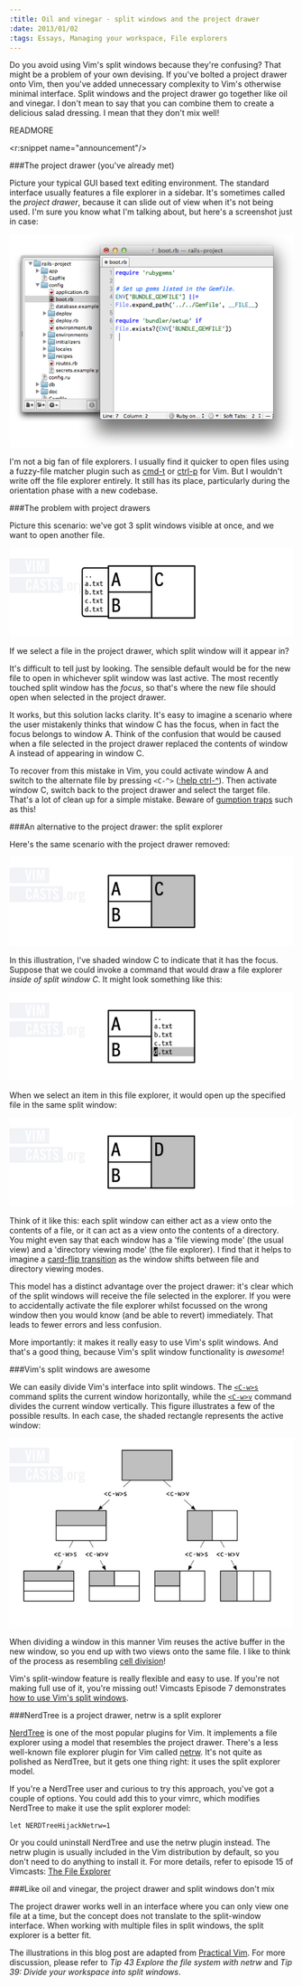 ```yaml
--- 
:title: Oil and vinegar - split windows and the project drawer
:date: 2013/01/02
:tags: Essays, Managing your workspace, File explorers
---
```


Do you avoid using Vim's split windows because they're confusing? That might be a problem of your own devising. If you've bolted a project drawer onto Vim, then you've added unnecessary complexity to Vim's otherwise minimal interface. Split windows and the project drawer go together like oil and vinegar. I don't mean to say that you can combine them to create a delicious salad dressing. I mean that they don't mix well!

READMORE

<r:snippet name="announcement"/>

###The project drawer (you've already met)

Picture your typical GUI based text editing environment. The standard interface usually features a file explorer in a sidebar. It's sometimes called the *project drawer*, because it can slide out of view when it's not being used. I'm sure you know what I'm talking about, but here's a screenshot just in case:

![Screenshot of TextMate's project drawer](/images/blog/textmate-project-drawer.png)

I'm not a big fan of file explorers. I usually find it quicker to open files using a fuzzy-file matcher plugin such as [cmd-t][] or [ctrl-p][] for Vim. But I wouldn't write off the file explorer entirely. It still has its place, particularly during the orientation phase with a new codebase.

[slide]: http://gif-of-drawer-slideing-in-and-out-of-view
[cmd-t]: https://github.com/wincent/Command-T
[ctrl-p]: https://github.com/kien/ctrlp.vim

###The problem with project drawers

Picture this scenario: we've got 3 split windows visible at once, and we want to open another file.

![Screenshot of 3 split windows with a bolt-on project drawer](/images/blog/explorer-drawer.png)

If we select a file in the project drawer, which split window will it appear in?

It's difficult to tell just by looking. The sensible default would be for the new file to open in whichever split window was last active. The most recently touched split window has the *focus*, so that's where the new file should open when selected in the project drawer.

It works, but this solution lacks clarity. It's easy to imagine a scenario where the user mistakenly thinks that window C has the focus, when in fact the focus belongs to window A. Think of the confusion that would be caused when a file selected in the project drawer replaced the contents of window A instead of appearing in window C.

To recover from this mistake in Vim, you could activate window A and switch to the alternate file by pressing `<C-^>` ([:help ctrl-^][ctrl6]). Then activate window C, switch back to the project drawer and select the target file. That's a lot of clean up for a simple mistake. Beware of [gumption traps][] such as this!

[ctrl6]: http://vimdoc.sourceforge.net/htmldoc/editing.html#ctrl-^
[gumption traps]: http://en.wikipedia.org/wiki/Gumption_trap

###An alternative to the project drawer: the split explorer

Here's the same scenario with the project drawer removed:

![Illustration of 3 split windows, with buffers a, b, and c](/images/blog/explorer-split-1.png)

In this illustration, I've shaded window C to indicate that it has the focus. Suppose that we could invoke a command that would draw a file explorer *inside of split window C*. It might look something like this:

![Illustration of 3 split windows with a file explorer in place of c](/images/blog/explorer-split-2.png)

When we select an item in this file explorer, it would open up the specified file in the same split window:

![Illustration of 3 split windows, with buffers a, b, and d](/images/blog/explorer-split-3.png)

Think of it like this: each split window can either act as a view onto the contents of a file, or it can act as a view onto the contents of a directory. You might even say that each window has a 'file viewing mode' (the usual view) and a 'directory viewing mode' (the file explorer). I find that it helps to imagine a [card-flip transition][flip] as the window shifts between file and directory viewing modes.

[flip]: http://desandro.github.com/3dtransforms/examples/card-02-slide-flip.html

This model has a distinct advantage over the project drawer: it's clear which of the split windows will receive the file selected in the explorer. If you were to accidentally activate the file explorer whilst focussed on the wrong window then you would know (and be able to revert) immediately. That leads to fewer errors and less confusion.

More importantly: it makes it really easy to use Vim's split windows. And that's a good thing, because Vim's split window functionality is *awesome*!

###Vim's split windows are awesome

We can easily divide Vim's interface into split windows. The [`<C-w>s`][split] command splits the current window horizontally, while the [`<C-w>v`][vsplit] command divides the current window vertically. This figure illustrates a few of the possible results. In each case, the shaded rectangle represents the active window:

![illustration showing cell division](/images/blog/cell-division.png)

[split]: http://vimdoc.sourceforge.net/htmldoc/windows.html#CTRL-W_CTRL-S
[vsplit]: http://vimdoc.sourceforge.net/htmldoc/windows.html#CTRL-W_CTRL-V

When dividing a window in this manner Vim reuses the active buffer in the new window, so you end up with two views onto the same file. I like to think of the process as resembling [cell division][]!

Vim's split-window feature is really flexible and easy to use. If you're not making full use of it, you're missing out! Vimcasts Episode 7 demonstrates [how to use Vim's split windows][7].

[cell division]: http://en.wikipedia.org/wiki/Cell_division
[7]: http://vimcasts.org/episodes/working-with-windows/

###NerdTree is a project drawer, netrw is a split explorer

[NerdTree][nerd] is one of the most popular plugins for Vim. It implements a file explorer using a model that resembles the project drawer. There's a less well-known file explorer plugin for Vim called [netrw][]. It's not quite as polished as NerdTree, but it gets one thing right: it uses the split explorer model.

[nerd]: http://www.vim.org/scripts/script.php?script_id=1658
[netrw]: http://www.vim.org/scripts/script.php?script_id=1075

If you're a NerdTree user and curious to try this approach, you've got a couple of options. You could add this to your vimrc, which modifies NerdTree to make it use the split explorer model:

    let NERDTreeHijackNetrw=1

Or you could uninstall NerdTree and use the netrw plugin instead. The netrw plugin is usually included in the Vim distribution by default, so you don't need to do anything to install it. For more details, refer to episode 15 of Vimcasts: [The File Explorer][netrw]

###Like oil and vinegar, the project drawer and split windows don't mix

The project drawer works well in an interface where you can only view one file at a time, but the concept does not translate to the split-window interface. When working with multiple files in split windows, the split explorer is a better fit.

The illustrations in this blog post are adapted from [Practical Vim][pv]. For more discussion, please refer to *Tip 43 Explore the file system with netrw* and *Tip 39: Divide your workspace into split windows*.

[netrw]:  http://vimcasts.org/e/15
[pv]: http://pragprog.com/book/dnvim/practical-vim
